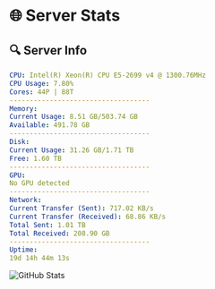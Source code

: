 # 🌐 Server Stats
## 🔍 Server Info
```yaml
CPU: Intel(R) Xeon(R) CPU E5-2699 v4 @ 1300.76MHz
CPU Usage: 7.80%
Cores: 44P | 88T
-----------------------------------
Memory:
Current Usage: 8.51 GB/503.74 GB
Available: 491.78 GB
-----------------------------------
Disk:
Current Usage: 31.26 GB/1.71 TB
Free: 1.60 TB
-----------------------------------
GPU:
No GPU detected
-----------------------------------
Network:
Current Transfer (Sent): 717.02 KB/s
Current Transfer (Received): 68.86 KB/s
Total Sent: 1.01 TB
Total Received: 208.90 GB
-----------------------------------
Uptime:
19d 14h 44m 13s
```
![GitHub Stats](https://img.shields.io/badge/Updated-2025-05-09_07:53:01-blue)